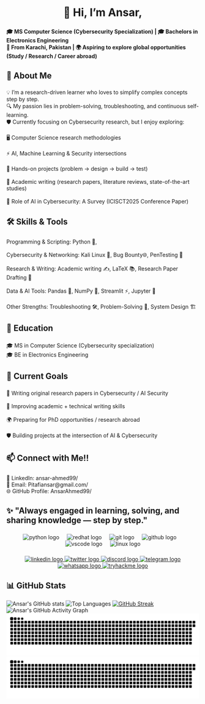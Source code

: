 <h1 align="center">👋 Hi, I’m Ansar,</h1>

###

<h4 align="left">🎓 MS Computer Science (Cybersecurity Specialization) | 🎓 Bachelors in Electronics Engineering<br>📍 From Karachi, Pakistan | 🌍 Aspiring to explore global opportunities (Study / Research / Career abroad)</h4>

###

<h2 align="left">🚀 About Me</h2>

###

<p align="left">💡 I’m a research-driven learner who loves to simplify complex concepts step by step.<br>🔍 My passion lies in problem-solving, troubleshooting, and continuous self-learning.<br>🛡️ Currently focusing on Cybersecurity research, but I enjoy exploring:<br><br>🖥️ Computer Science research methodologies<br><br>⚡ AI, Machine Learning & Security intersections<br><br>🔧 Hands-on projects (problem → design → build → test)<br><br>📑 Academic writing (research papers, literature reviews, state-of-the-art studies)<br><br>📑 Role of AI in Cybersecurity: A Survey (ICISCT2025 Conference Paper)</p>

###

<h2 align="left">🛠️ Skills & Tools</h2>

###

<p align="left">Programming & Scripting: Python 🐍, <br><br>Cybersecurity & Networking: Kali Linux 🐧, Bug Bounty🌐, PenTesting 🔐<br><br>Research & Writing: Academic writing ✍️, LaTeX 📚, Research Paper Drafting 🔎<br><br>Data & AI Tools: Pandas 🐼, NumPy 🔢, Streamlit ⚡, Jupyter 📓<br><br>Other Strengths: Troubleshooting 🛠️, Problem-Solving 🎯, System Design 🏗️</p>

###

<h2 align="left">📖 Education</h2>

###

<p align="left">🎓 MS in Computer Science (Cybersecurity specialization)<br>🎓 BE in Electronics Engineering</p>

###

<h2 align="left">🌟 Current Goals</h2>

###

<p align="left">📝 Writing original research papers in Cybersecurity / AI Security<br><br>🎯 Improving academic + technical writing skills<br><br>🌍 Preparing for PhD opportunities / research abroad<br><br>🛡️ Building projects at the intersection of AI & Cybersecurity</p>

###

<h2 align="left">📫 Connect with Me!!</h2>

###

<p align="left">💼 LinkedIn: ansar-ahmed99/<br>📧 Email: Pitafiansar@gmail.com/<br>🌐 GitHub Profile: AnsarAhmed99/</p>

###

<h2 align="left">✨ "Always engaged in learning, solving, and sharing knowledge — step by step."</h2>

###

<div align="center">
  <img src="https://skillicons.dev/icons?i=py" height="60" alt="python logo"  />
  <img width="12" />
  <img src="https://cdn.jsdelivr.net/gh/devicons/devicon/icons/redhat/redhat-original.svg" height="60" alt="redhat logo"  />
  <img width="12" />
  <img src="https://cdn.jsdelivr.net/gh/devicons/devicon/icons/git/git-original.svg" height="60" alt="git logo"  />
  <img width="12" />
  <img src="https://skillicons.dev/icons?i=github" height="60" alt="github logo"  />
  <img width="12" />
  <img src="https://cdn.jsdelivr.net/gh/devicons/devicon/icons/vscode/vscode-original.svg" height="60" alt="vscode logo"  />
  <img width="12" />
  <img src="https://cdn.jsdelivr.net/gh/devicons/devicon/icons/linux/linux-original.svg" height="60" alt="linux logo"  />
</div>

###

<div align="center">
  <a href="https://www.linkedin.com/in/ansar-ahmed99/" target="_blank">
    <img src="https://img.shields.io/static/v1?message=LinkedIn&logo=linkedin&label=&color=0077B5&logoColor=white&labelColor=&style=for-the-badge" height="25" alt="linkedin logo"  />
  </a>
  <a href="https://x.com/Ansar_Ahmed_P" target="_blank">
    <img src="https://img.shields.io/static/v1?message=Twitter&logo=twitter&label=&color=1DA1F2&logoColor=white&labelColor=&style=for-the-badge" height="25" alt="twitter logo"  />
  </a>
  <a href="https://discord.com/channels/@ansarahmed" target="_blank">
    <img src="https://img.shields.io/static/v1?message=Discord&logo=discord&label=&color=7289DA&logoColor=white&labelColor=&style=for-the-badge" height="25" alt="discord logo"  />
  </a>
  <a href="@ansar_ahmed" target="_blank">
    <img src="https://img.shields.io/static/v1?message=Telegram&logo=telegram&label=&color=2CA5E0&logoColor=white&labelColor=&style=for-the-badge" height="25" alt="telegram logo"  />
  </a>
  <a href="+923062580995" target="_blank">
    <img src="https://img.shields.io/static/v1?message=Whatsapp&logo=whatsapp&label=&color=25D366&logoColor=white&labelColor=&style=for-the-badge" height="25" alt="whatsapp logo"  />
  </a>
  <a href="https://tryhackme.com/p/AnsarAhmed" target="_blank">
    <img src="https://img.shields.io/static/v1?message=TryHackMe&logo=tryhackme&label=&color=88cc14&logoColor=white&labelColor=&style=for-the-badge" height="25" alt="tryhackme logo"  />
  </a>
</div>

## 📊 GitHub Stats
![Ansar's GitHub stats](https://github-readme-stats.vercel.app/api?username=AnsarAhmed99&show_icons=true&theme=radical)
![Top Languages](https://github-readme-stats.vercel.app/api/top-langs/?username=AnsarAhmed99&layout=compact&theme=radical)
[![GitHub Streak](https://streak-stats.vercel.app?user=AnsarAhmed99&theme=radical)](https://git.io/streak-stats)
![Ansar's GitHub Activity Graph](https://github-readme-activity-graph.vercel.app/graph?username=AnsarAhmed99&theme=radical)
![GitHub Snake Light](https://github.com/AnsarAhmed99/AnsarAhmed99/blob/output/github-contribution-grid-snake.svg#gh-light-mode-only)
![GitHub Snake Dark](https://github.com/AnsarAhmed99/AnsarAhmed99/blob/output/github-contribution-grid-snake-dark.svg#gh-dark-mode-only)




###
